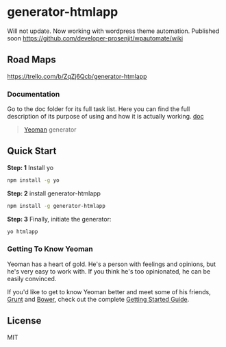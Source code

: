 # generator-htmlapp 
Will not update. Now working with wordpress theme automation. Published soon
https://github.com/developer-prosenjit/wpautomate/wiki

## Road Maps
https://trello.com/b/ZqZj6Qcb/generator-htmlapp

### Documentation 
Go to the doc folder for its full task list. Here you can find the full description of its purpose of using and how it is actually working. [doc](https://github.com/developer-prosenjit/generator-htmlapp/tree/master/doc)

> [Yeoman](http://yeoman.io) generator


## Quick Start
 **Step: 1** Install yo
```bash
npm install -g yo
```

**Step: 2** install generator-htmlapp

```bash
npm install -g generator-htmlapp
```

**Step: 3** Finally, initiate the generator:

```bash
yo htmlapp
```

### Getting To Know Yeoman

Yeoman has a heart of gold. He's a person with feelings and opinions, but he's very easy to work with. If you think he's too opinionated, he can be easily convinced.

If you'd like to get to know Yeoman better and meet some of his friends, [Grunt](http://gruntjs.com) and [Bower](http://bower.io), check out the complete [Getting Started Guide](https://github.com/yeoman/yeoman/wiki/Getting-Started).


## License

MIT



